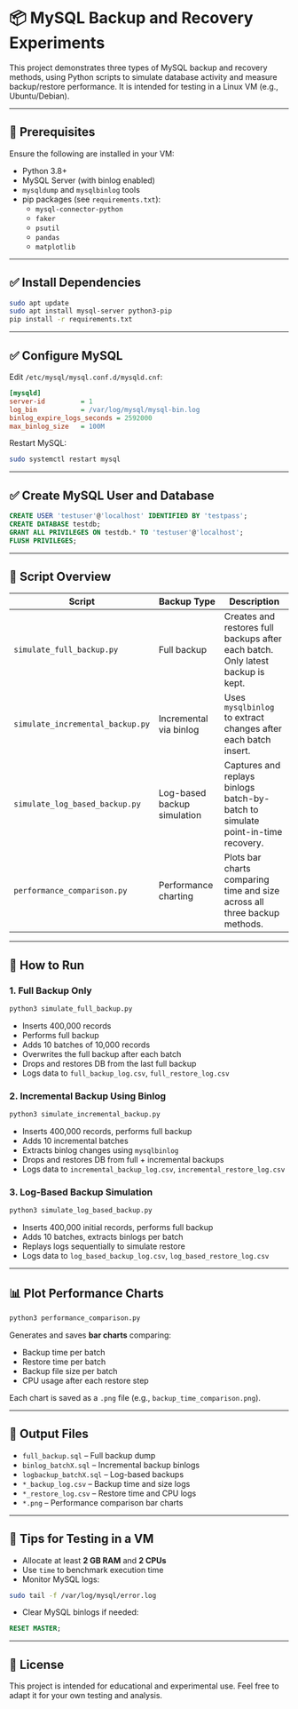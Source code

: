 # 📦 MySQL Backup and Recovery Experiments

This project demonstrates three types of MySQL backup and recovery methods, using Python scripts to simulate database activity and measure backup/restore performance. It is intended for testing in a Linux VM (e.g., Ubuntu/Debian).

---

## 🔧 Prerequisites

Ensure the following are installed in your VM:

- Python 3.8+
- MySQL Server (with binlog enabled)
- `mysqldump` and `mysqlbinlog` tools
- pip packages (see `requirements.txt`):
  - `mysql-connector-python`
  - `faker`
  - `psutil`
  - `pandas`
  - `matplotlib`

---

## ✅ Install Dependencies

```bash
sudo apt update
sudo apt install mysql-server python3-pip
pip install -r requirements.txt
````

---

## ✅ Configure MySQL

Edit `/etc/mysql/mysql.conf.d/mysqld.cnf`:

```ini
[mysqld]
server-id         = 1
log_bin           = /var/log/mysql/mysql-bin.log
binlog_expire_logs_seconds = 2592000
max_binlog_size   = 100M
```

Restart MySQL:

```bash
sudo systemctl restart mysql
```

---

## ✅ Create MySQL User and Database

```sql
CREATE USER 'testuser'@'localhost' IDENTIFIED BY 'testpass';
CREATE DATABASE testdb;
GRANT ALL PRIVILEGES ON testdb.* TO 'testuser'@'localhost';
FLUSH PRIVILEGES;
```

---

## 📁 Script Overview

| Script                           | Backup Type                 | Description                                                                     |
| -------------------------------- | --------------------------- | ------------------------------------------------------------------------------- |
| `simulate_full_backup.py`        | Full backup                 | Creates and restores full backups after each batch. Only latest backup is kept. |
| `simulate_incremental_backup.py` | Incremental via binlog      | Uses `mysqlbinlog` to extract changes after each batch insert.                  |
| `simulate_log_based_backup.py`   | Log-based backup simulation | Captures and replays binlogs batch-by-batch to simulate point-in-time recovery. |
| `performance_comparison.py`      | Performance charting        | Plots bar charts comparing time and size across all three backup methods.       |

---

## 🚀 How to Run

### 1. Full Backup Only

```bash
python3 simulate_full_backup.py
```

* Inserts 400,000 records
* Performs full backup
* Adds 10 batches of 10,000 records
* Overwrites the full backup after each batch
* Drops and restores DB from the last full backup
* Logs data to `full_backup_log.csv`, `full_restore_log.csv`

### 2. Incremental Backup Using Binlog

```bash
python3 simulate_incremental_backup.py
```

* Inserts 400,000 records, performs full backup
* Adds 10 incremental batches
* Extracts binlog changes using `mysqlbinlog`
* Drops and restores DB from full + incremental backups
* Logs data to `incremental_backup_log.csv`, `incremental_restore_log.csv`

### 3. Log-Based Backup Simulation

```bash
python3 simulate_log_based_backup.py
```

* Inserts 400,000 initial records, performs full backup
* Adds 10 batches, extracts binlogs per batch
* Replays logs sequentially to simulate restore
* Logs data to `log_based_backup_log.csv`, `log_based_restore_log.csv`

---

## 📊 Plot Performance Charts

```bash
python3 performance_comparison.py
```

Generates and saves **bar charts** comparing:

* Backup time per batch
* Restore time per batch
* Backup file size per batch
* CPU usage after each restore step

Each chart is saved as a `.png` file (e.g., `backup_time_comparison.png`).

---

## 📂 Output Files

* `full_backup.sql` – Full backup dump
* `binlog_batchX.sql` – Incremental backup binlogs
* `logbackup_batchX.sql` – Log-based backups
* `*_backup_log.csv` – Backup time and size logs
* `*_restore_log.csv` – Restore time and CPU logs
* `*.png` – Performance comparison bar charts

---

## 🧪 Tips for Testing in a VM

* Allocate at least **2 GB RAM** and **2 CPUs**
* Use `time` to benchmark execution time
* Monitor MySQL logs:

```bash
sudo tail -f /var/log/mysql/error.log
```

* Clear MySQL binlogs if needed:

```sql
RESET MASTER;
```

---

## 📜 License

This project is intended for educational and experimental use. Feel free to adapt it for your own testing and analysis.

